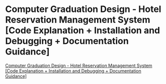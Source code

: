 # Computer Graduation Design - Hotel Reservation Management System [Code Explanation + Installation and Debugging + Documentation Guidance]
[Computer Graduation Design - Hotel Reservation Management System [Code Explanation + Installation and Debugging + Documentation Guidance]](https://aiwithcloud.com/2022/09/19/computer_graduation_design___hotel_reservation_management_system_code_explanation__installation_and_debugging__documentation_guidance/)